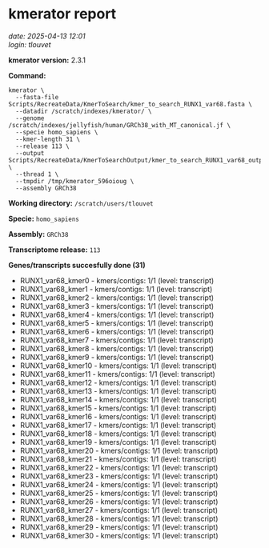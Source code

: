 # kmerator report
*date: 2025-04-13 12:01*  
*login: tlouvet*

**kmerator version:** 2.3.1

**Command:**

```
kmerator \
  --fasta-file Scripts/RecreateData/KmerToSearch/kmer_to_search_RUNX1_var68.fasta \
  --datadir /scratch/indexes/kmerator/ \
  --genome /scratch/indexes/jellyfish/human/GRCh38_with_MT_canonical.jf \
  --specie homo_sapiens \
  --kmer-length 31 \
  --release 113 \
  --output Scripts/RecreateData/KmerToSearchOutput/kmer_to_search_RUNX1_var68_output \
  --thread 1 \
  --tmpdir /tmp/kmerator_596oioug \
  --assembly GRCh38
```

**Working directory:** `/scratch/users/tlouvet`

**Specie:** `homo_sapiens`

**Assembly:** `GRCh38`

**Transcriptome release:** `113`

**Genes/transcripts succesfully done (31)**

- RUNX1_var68_kmer0 - kmers/contigs: 1/1 (level: transcript)
- RUNX1_var68_kmer1 - kmers/contigs: 1/1 (level: transcript)
- RUNX1_var68_kmer2 - kmers/contigs: 1/1 (level: transcript)
- RUNX1_var68_kmer3 - kmers/contigs: 1/1 (level: transcript)
- RUNX1_var68_kmer4 - kmers/contigs: 1/1 (level: transcript)
- RUNX1_var68_kmer5 - kmers/contigs: 1/1 (level: transcript)
- RUNX1_var68_kmer6 - kmers/contigs: 1/1 (level: transcript)
- RUNX1_var68_kmer7 - kmers/contigs: 1/1 (level: transcript)
- RUNX1_var68_kmer8 - kmers/contigs: 1/1 (level: transcript)
- RUNX1_var68_kmer9 - kmers/contigs: 1/1 (level: transcript)
- RUNX1_var68_kmer10 - kmers/contigs: 1/1 (level: transcript)
- RUNX1_var68_kmer11 - kmers/contigs: 1/1 (level: transcript)
- RUNX1_var68_kmer12 - kmers/contigs: 1/1 (level: transcript)
- RUNX1_var68_kmer13 - kmers/contigs: 1/1 (level: transcript)
- RUNX1_var68_kmer14 - kmers/contigs: 1/1 (level: transcript)
- RUNX1_var68_kmer15 - kmers/contigs: 1/1 (level: transcript)
- RUNX1_var68_kmer16 - kmers/contigs: 1/1 (level: transcript)
- RUNX1_var68_kmer17 - kmers/contigs: 1/1 (level: transcript)
- RUNX1_var68_kmer18 - kmers/contigs: 1/1 (level: transcript)
- RUNX1_var68_kmer19 - kmers/contigs: 1/1 (level: transcript)
- RUNX1_var68_kmer20 - kmers/contigs: 1/1 (level: transcript)
- RUNX1_var68_kmer21 - kmers/contigs: 1/1 (level: transcript)
- RUNX1_var68_kmer22 - kmers/contigs: 1/1 (level: transcript)
- RUNX1_var68_kmer23 - kmers/contigs: 1/1 (level: transcript)
- RUNX1_var68_kmer24 - kmers/contigs: 1/1 (level: transcript)
- RUNX1_var68_kmer25 - kmers/contigs: 1/1 (level: transcript)
- RUNX1_var68_kmer26 - kmers/contigs: 1/1 (level: transcript)
- RUNX1_var68_kmer27 - kmers/contigs: 1/1 (level: transcript)
- RUNX1_var68_kmer28 - kmers/contigs: 1/1 (level: transcript)
- RUNX1_var68_kmer29 - kmers/contigs: 1/1 (level: transcript)
- RUNX1_var68_kmer30 - kmers/contigs: 1/1 (level: transcript)
